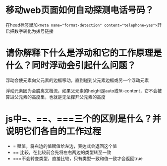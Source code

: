 # 移动web页面如何自动探测电话号码？

在head标签里加`<meta name="format-detection" content="telephone=yes">`开启把数字转化为拨号链接

# 请你解释下什么是浮动和它的工作原理是什么？同时浮动会引起什么问题？

浮动会使元素向父元素的边框移动，直到碰到父元素边框或另一个浮动元素

浮动元素因为会脱离文档流，如果父元素的height是auto或fit-content，它不会被算进父元素的高度里，也就是无法撑开父元素的高度

# js中=、==、===三个的区别是什么？并说明它们各自的工作过程

- = 赋值，将右边的值赋值给左边，表达式会返回这个值
- == 比较，在比较前会先将左右两边的类型转至一致
- ===不会转变类型，直接比较，只有类型一致和值一致才会返回true